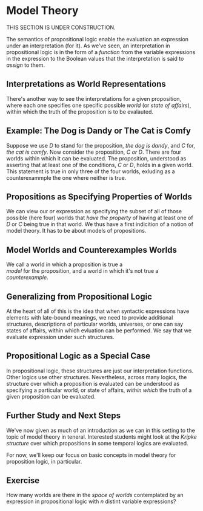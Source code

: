 # Model Theory

THIS SECTION IS UNDER CONSTRUCTION.

The semantics of propositional logic enable the
evaluation an expression under an interpretation
(for it). As we've seen, an interpretation in
propositional logic is in the form of a *function*
from the variable expressions in the expression
to the Boolean values that the interpretation is
said to *assign* to them.

## Interpretations as World Representations

There's another way to see the interpretations for
a given proposition, where each one specifies one
specific possible *world* (or *state of affairs*),
within which the truth of the proposition is to be
evalauted.

## Example: The Dog is Dandy or The Cat is Comfy

Suppose we use *D* to stand for the proposition,
*the dog is dandy*, and *C* for, *the cat is comfy*.
Now consider the proposition, *C or D*. There are
four worlds within which it can be evaluated. The
proposition, understood as asserting that at least
one of the conditions, *C* or *D*, holds in a given
world. This statement is true in only three of the
four worlds, exluding as a counterexammple the one
where neither is true.

## Propositions as Specifying Properties of Worlds

We can view our *or* expression as specifying the 
subset of all of those possible (here four) worlds
that *have the property* of having at least one of
*D* or *C* being true in that world. We thus have a
first indicition of a notion of model theory. It has
to be about models of propositions.

## Model Worlds and Counterexamples Worlds

We call a world in which a proposition is true a  
*model* for the proposition, and a world in which
it's not true a *counterexample*.

## Generalizing from Propositional Logic

At the heart of all of this is the idea that when
syntactic expressions have elements with late-bound
meanings, we need to provide additional structures,
descriptions of particular worlds, universes, or one
can say states of affairs, within which evluation can
be performed. We say that we evaluate expression under
such structures.

## Propositional Logic as a Special Case

In propositional logic, these structures are just
our interpretation functions. Other logics use
other structures. Nevertheless, across many logics,
the structure over which a proposition is evaluated
can be understood as specifying a particular world,
or state of affairs, *within which* the truth of a 
given proposition can be evaluated. 

## Further Study and Next Steps

We've now given as much of an introduction as we
can in this setting to the topic of model theory
in teneral. Interested students might look at the
*Kripke structure* over which propositions in some
temporal logics are evaluated. 

For now, we'll keep our focus on basic concepts in
model theory for proposition logic, in particular.

## Exercise

How many worlds are there in the *space of worlds*
contemplated by an expression in propositional logic
with *n* distint variable expressions?
